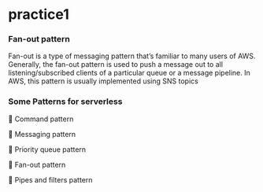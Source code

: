 # practice1

### Fan-out pattern

Fan-out is a type of messaging pattern that’s familiar to many users of AWS. Generally,
the fan-out pattern is used to push a message out to all listening/subscribed clients of
a particular queue or a message pipeline. In AWS, this pattern is usually implemented
using SNS topics 


### Some Patterns for serverless
 Command pattern

 Messaging pattern

 Priority queue pattern

 Fan-out pattern

 Pipes and filters pattern


